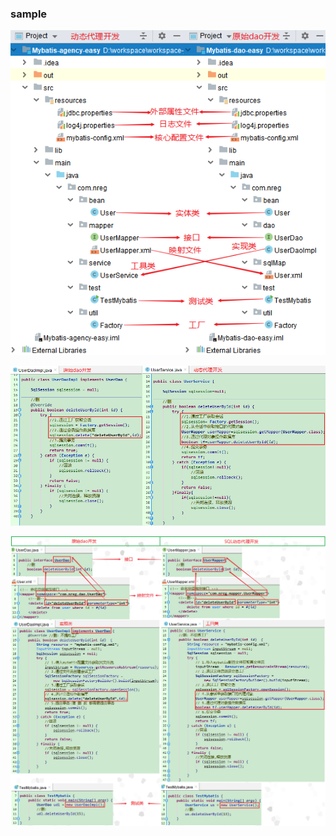 ### sample

![ProjectStructure.png](images/ProjectStructure.png)

![UseFactory.png](images/UseFactory.png)

![Implements.png](images/Implements.png)
